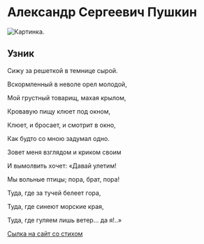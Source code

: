 # Александр Сергеевич Пушкин

![Картинка](https://encrypted-tbn0.gstatic.com/images?q=tbn:ANd9GcQ6k8hxPFohPeUWs7I8HkOR-8vtsDmFDypffoNAcgs8qndtN7cq).


## Узник

Сижу за решеткой в темнице сырой.

Вскормленный в неволе орел молодой,

Мой грустный товарищ, махая крылом,

Кровавую пищу клюет под окном,

Клюет, и бросает, и смотрит в окно,

Как будто со мною задумал одно.

Зовет меня взглядом и криком своим

И вымолвить хочет: «Давай улетим!

Мы вольные птицы; пора, брат, пора!

Туда, где за тучей белеет гора,

Туда, где синеют морские края,

Туда, где гуляем лишь ветер… да я!..»





[Сылка на сайт со стихом](https://www.culture.ru/poems/4416/uznik)
